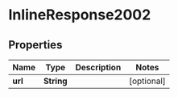 
# InlineResponse2002

## Properties
Name | Type | Description | Notes
------------ | ------------- | ------------- | -------------
**url** | **String** |  |  [optional]



